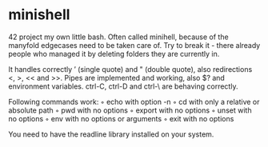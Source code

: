 # minishell
42 project my own little bash.
Often called minihell, because of the manyfold edgecases need to be taken care of.
Try to break it - there already people who managed it by deleting folders they are currently in.

It handles correctly ’ (single quote) and " (double quote), also redirections <, >, << and >>.
Pipes are implemented and working, also $? and environment variables.
ctrl-C, ctrl-D and ctrl-\ are behaving correctly.

Following commands work:
◦ echo with option -n
◦ cd with only a relative or absolute path
◦ pwd with no options
◦ export with no options
◦ unset with no options
◦ env with no options or arguments
◦ exit with no options

You need to have the readline library installed on your system.
